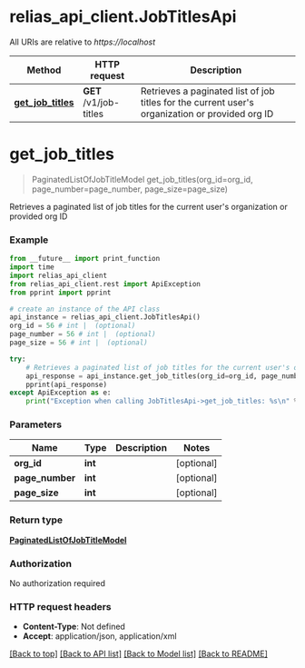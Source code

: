 # relias_api_client.JobTitlesApi

All URIs are relative to *https://localhost*

Method | HTTP request | Description
------------- | ------------- | -------------
[**get_job_titles**](JobTitlesApi.md#get_job_titles) | **GET** /v1/job-titles | Retrieves a paginated list of job titles for the current user&#39;s organization or provided org ID


# **get_job_titles**
> PaginatedListOfJobTitleModel get_job_titles(org_id=org_id, page_number=page_number, page_size=page_size)

Retrieves a paginated list of job titles for the current user's organization or provided org ID

### Example
```python
from __future__ import print_function
import time
import relias_api_client
from relias_api_client.rest import ApiException
from pprint import pprint

# create an instance of the API class
api_instance = relias_api_client.JobTitlesApi()
org_id = 56 # int |  (optional)
page_number = 56 # int |  (optional)
page_size = 56 # int |  (optional)

try:
    # Retrieves a paginated list of job titles for the current user's organization or provided org ID
    api_response = api_instance.get_job_titles(org_id=org_id, page_number=page_number, page_size=page_size)
    pprint(api_response)
except ApiException as e:
    print("Exception when calling JobTitlesApi->get_job_titles: %s\n" % e)
```

### Parameters

Name | Type | Description  | Notes
------------- | ------------- | ------------- | -------------
 **org_id** | **int**|  | [optional] 
 **page_number** | **int**|  | [optional] 
 **page_size** | **int**|  | [optional] 

### Return type

[**PaginatedListOfJobTitleModel**](PaginatedListOfJobTitleModel.md)

### Authorization

No authorization required

### HTTP request headers

 - **Content-Type**: Not defined
 - **Accept**: application/json, application/xml

[[Back to top]](#) [[Back to API list]](../README.md#documentation-for-api-endpoints) [[Back to Model list]](../README.md#documentation-for-models) [[Back to README]](../README.md)

